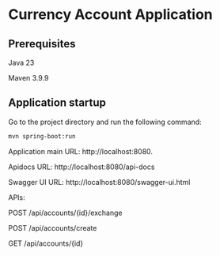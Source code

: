 # Currency Account Application

## Prerequisites
Java 23

Maven 3.9.9

## Application startup
Go to the project directory and run the following command:

```bash
mvn spring-boot:run
```

Application main URL: http://localhost:8080.

Apidocs URL: http://localhost:8080/api-docs

Swagger UI URL: http://localhost:8080/swagger-ui.html

APIs:

POST
/api/accounts/{id}/exchange

POST
/api/accounts/create

GET
/api/accounts/{id}